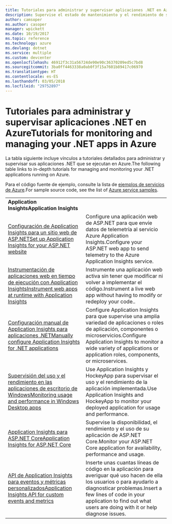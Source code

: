 ```yaml
---
title: Tutoriales para administrar y supervisar aplicaciones .NET en Azure
description: Supervise el estado de mantenimiento y el rendimiento de su aplicación .NET que se ejecuta en Azure e instrumente la telemetría para guardar información sobre cómo se utiliza la aplicación.
author: camsoper
ms.author: casoper
manager: wpickett
ms.date: 10/19/2017
ms.topic: reference
ms.technology: azure
ms.devlang: dotnet
ms.service: multiple
ms.custom: devcenter
ms.openlocfilehash: 46912f3c31a56724de90e90c36370209ed5c7bd8
ms.sourcegitcommit: 3ba0ff4463338a0ab0f3f15a7601b89417c06970
ms.translationtype: HT
ms.contentlocale: es-ES
ms.lasthandoff: 03/05/2018
ms.locfileid: "29752897"
---
```

# <a name="tutorials-for-monitoring-and-managing-your-net-apps-in-azure"></a><span data-ttu-id="3ec14-103">Tutoriales para administrar y supervisar aplicaciones .NET en Azure</span><span class="sxs-lookup"><span data-stu-id="3ec14-103">Tutorials for monitoring and managing your .NET apps in Azure</span></span>

<span data-ttu-id="3ec14-104">La tabla siguiente incluye vínculos a tutoriales detallados para administrar y supervisar sus aplicaciones .NET que se ejecutan en Azure.</span><span class="sxs-lookup"><span data-stu-id="3ec14-104">The following table links to in-depth tutorials for managing and monitoring your .NET applications running on Azure.</span></span> 

<span data-ttu-id="3ec14-105">Para el código fuente de ejemplo, consulte la lista de [ejemplos de servicios de Azure](https://azure.microsoft.com/resources/samples/?platform=dotnet).</span><span class="sxs-lookup"><span data-stu-id="3ec14-105">For sample source code, see the list of [Azure service samples](https://azure.microsoft.com/resources/samples/?platform=dotnet).</span></span>

| | |
|---|---|
| <span data-ttu-id="3ec14-106">**Application Insights**</span><span class="sxs-lookup"><span data-stu-id="3ec14-106">**Application Insights**</span></span> ||
| <span data-ttu-id="3ec14-107">[Configuración de Application Insights para un sitio web de ASP.NET][1]</span><span class="sxs-lookup"><span data-stu-id="3ec14-107">[Set up Application Insights for your ASP.NET website][1]</span></span> | <span data-ttu-id="3ec14-108">Configure una aplicación web de ASP.NET para que envíe datos de telemetría al servicio Azure Application Insights.</span><span class="sxs-lookup"><span data-stu-id="3ec14-108">Configure your ASP.NET web app to send telemetry to the Azure Application Insights service.</span></span> | 
| <span data-ttu-id="3ec14-109">[Instrumentación de aplicaciones web en tiempo de ejecución con Application Insights][2]</span><span class="sxs-lookup"><span data-stu-id="3ec14-109">[Instrument web apps at runtime with Application Insights][2]</span></span> | <span data-ttu-id="3ec14-110">Instrumente una aplicación web activa sin tener que modificar ni volver a implementar el código.</span><span class="sxs-lookup"><span data-stu-id="3ec14-110">Instrument a live web app without having to modify or redeploy your code..</span></span> | 
| <span data-ttu-id="3ec14-111">[Configuración manual de Application Insights para aplicaciones .NET][3]</span><span class="sxs-lookup"><span data-stu-id="3ec14-111">[Manually configure Application Insights for .NET applications][3]</span></span> | <span data-ttu-id="3ec14-112">Configure Application Insights para que supervise una amplia variedad de aplicaciones o roles de aplicación, componentes o microservicios.</span><span class="sxs-lookup"><span data-stu-id="3ec14-112">Configure Application Insights to monitor a wide variety of applications or application roles, components, or microservices.</span></span> | 
| <span data-ttu-id="3ec14-113">[Supervisión del uso y el rendimiento en las aplicaciones de escritorio de Windows][4]</span><span class="sxs-lookup"><span data-stu-id="3ec14-113">[Monitoring usage and performance in Windows Desktop apps][4]</span></span> | <span data-ttu-id="3ec14-114">Use Application Insights y HockeyApp para supervisar el uso y el rendimiento de la aplicación implementada.</span><span class="sxs-lookup"><span data-stu-id="3ec14-114">Use Application Insights and HockeyApp to monitor your deployed application for usage and performance.</span></span> | 
| <span data-ttu-id="3ec14-115">[Application Insights para ASP.NET Core][5]</span><span class="sxs-lookup"><span data-stu-id="3ec14-115">[Application Insights for ASP.NET Core][5]</span></span> | <span data-ttu-id="3ec14-116">Supervise la disponibilidad, el rendimiento y el uso de su aplicación de ASP.NET Core.</span><span class="sxs-lookup"><span data-stu-id="3ec14-116">Monitor your ASP.NET Core application for availability, performance and usage.</span></span> | 
| <span data-ttu-id="3ec14-117">[API de Application Insights para eventos y métricas personalizados][6]</span><span class="sxs-lookup"><span data-stu-id="3ec14-117">[Application Insights API for custom events and metrics][6]</span></span> | <span data-ttu-id="3ec14-118">Inserte unas cuantas líneas de código en la aplicación para averiguar qué uso hacen de ella los usuarios o para ayudarlo a diagnosticar problemas.</span><span class="sxs-lookup"><span data-stu-id="3ec14-118">Insert a few lines of code in your application to find out what users are doing with it or help diagnose issues.</span></span> | 


[1]: /azure/application-insights/app-insights-asp-net
[2]: /azure/application-insights/app-insights-monitor-performance-live-website-now
[3]: /azure/application-insights/app-insights-windows-services
[4]: /azure/application-insights/app-insights-windows-desktop
[5]: /azure/application-insights/app-insights-asp-net-core
[6]: /azure/application-insights/app-insights-api-custom-events-metrics
